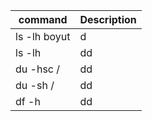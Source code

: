 
| command | Description|
|-----|----| 
| ls -lh boyut | d |
| ls -lh | dd |
| du -hsc / | dd |
| du -sh / | dd |
| df -h | dd |

